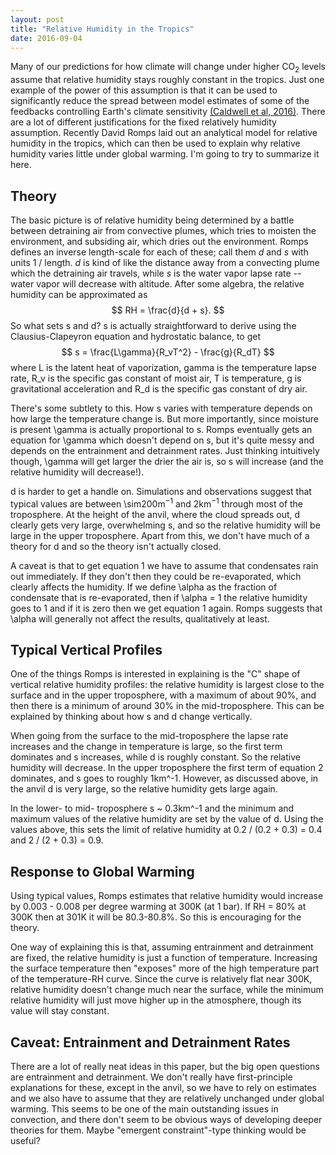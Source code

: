 ```yaml
---
layout: post
title: "Relative Humidity in the Tropics"
date: 2016-09-04
---
```


Many of our predictions for how climate will change under higher CO$_2$ levels assume that relative humidity stays roughly constant in the tropics. Just one example of the power of this assumption is that it can be used to significantly reduce the spread between model estimates of some of the feedbacks controlling Earth's climate sensitivity <a href="http://journals.ametsoc.org/doi/abs/10.1175/JCLI-D-15-0352.1">(Caldwell et al, 2016)</a>. There are a lot of different justifications for the fixed relatively humidity assumption. Recently David Romps laid out an analytical model for relative humidity in the tropics, which can then be used to explain why relative humidity varies little under global warming. I'm going to try to summarize it here.

<h2>Theory</h2>

The basic picture is of relative humidity being determined by a battle between detraining air from convective plumes, which tries to moisten the environment, and subsiding air, which dries out the environment. Romps defines an inverse length-scale for each of these; call them $d$ and $s$ with units 1 / length. $d$ is kind of like the distance away from a convecting plume which the detraining air travels, while $s$ is the water vapor lapse rate -- water vapor will decrease with altitude. After some algebra, the relative humidity can be approximated as
$$
RH = \frac{d}{d + s}.
$$
So what sets s and d? s is actually straightforward to derive using the Clausius-Clapeyron equation and hydrostatic balance, to get
$$
s = \frac{L\gamma}{R_vT^2} - \frac{g}{R_dT}
$$
where L is the latent heat of vaporization, gamma is the temperature lapse rate, R_v is the specific gas constant of moist air, T is temperature, g is gravitational acceleration and R_d is the specific gas constant of dry air. 

There's some subtlety to this. How s varies with temperature depends on how large the temperature change is. But more importantly, since moisture is present \gamma is actually proportional to s. Romps eventually gets an equation for \gamma which doesn't depend on s, but it's quite messy and depends on the entrainment and detrainment rates. Just thinking intuitively though, \gamma will get larger the drier the air is, so s will increase (and the relative humidity will decrease!).

d is harder to get a handle on. Simulations and observations suggest that typical values are between \sim200m$^{-1}$ and 2km$^{-1}$ through most of the troposphere. At the height of the anvil, where the cloud spreads out, d clearly gets very large, overwhelming s, and so the relative humidity will be large in the upper troposphere. Apart from this, we don't have much of a theory for d and so the theory isn't actually closed. 

A caveat is that to get equation 1 we have to assume that condensates rain out immediately. If they don't then they could be re-evaporated, which clearly affects the humidity. If we define \alpha as the fraction of condensate that is re-evaporated, then if \alpha = 1 the relative humidity goes to 1 and if it is zero then we get equation 1 again. Romps suggests that \alpha will generally not affect the results, qualitatively at least.

<h2>Typical Vertical Profiles</h2>

One of the things Romps is interested in explaining is the "C" shape of vertical relative humidity profiles: the relative humidity is largest close to the surface and in the upper troposphere, with a maximum of about 90\%, and then there is a minimum of around 30\% in the mid-troposphere. This can be explained by thinking about how s and d change vertically.

When going from the surface to the mid-troposphere the lapse rate increases and the change in temperature is large, so the first term dominates and s increases, while d is roughly constant. So the relative humidity will decrease. In the upper troposphere the first term of equation 2 dominates, and s goes to roughly 1km^-1. However, as discussed above, in the anvil d is very large, so the relative humidity gets large again.

In the lower- to mid- troposphere s ~ 0.3km^-1 and the minimum and maximum values of the relative humidity are set by the value of d. Using the values above, this sets the limit of relative humidity at 0.2 / (0.2 + 0.3)  = 0.4 and 2 / (2 + 0.3) = 0.9.


<h2>Response to Global Warming</h2>

Using typical values, Romps estimates that relative humidity would increase by 0.003 - 0.008 per degree warming at 300K (at 1 bar). If RH = 80% at 300K then at 301K it will be 80.3-80.8%. So this is encouraging for the theory.

One way of explaining this is that, assuming entrainment and detrainment are fixed, the relative humidity is just a function of temperature. Increasing the surface temperature then "exposes" more of the high temperature part of the temperature-RH curve. Since the curve is relatively flat near 300K, relative humidity doesn't change much near the surface, while the minimum relative humidity will just move higher up in the atmosphere, though its value will stay constant. 


<h2>Caveat: Entrainment and Detrainment Rates</h2>

There are a lot of really neat ideas in this paper, but the big open questions are entrainment and detrainment. We don't really have first-principle explanations for these, except in the anvil, so we have to rely on estimates and we also have to assume that they are relatively unchanged under global warming. This seems to be one of the main outstanding issues in convection, and there don't seem to be obvious ways of developing deeper theories for them. Maybe "emergent constraint"-type thinking would be useful?












